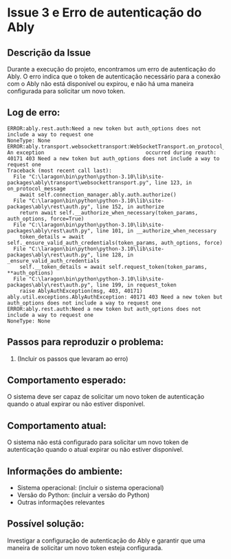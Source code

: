 # Issue 3 e Erro de autenticação do Ably

## Descrição da Issue

Durante a execução do projeto, encontramos um erro de autenticação do Ably. O erro indica que o token de autenticação necessário para a conexão com o Ably não está disponível ou expirou, e não há uma maneira configurada para solicitar um novo token.

## Log de erro:
```
ERROR:ably.rest.auth:Need a new token but auth_options does not include a way to request one
NoneType: None
ERROR:ably.transport.websockettransport:WebSocketTransport.on_protocol_message(): An exception                                 occurred during reauth: 40171 403 Need a new token but auth_options does not include a way to request one
Traceback (most recent call last):
  File "C:\laragon\bin\python\python-3.10\lib\site-packages\ably\transport\websockettransport.py", line 123, in on_protocol_message
    await self.connection_manager.ably.auth.authorize()
  File "C:\laragon\bin\python\python-3.10\lib\site-packages\ably\rest\auth.py", line 152, in authorize
    return await self.__authorize_when_necessary(token_params, auth_options, force=True)
  File "C:\laragon\bin\python\python-3.10\lib\site-packages\ably\rest\auth.py", line 101, in __authorize_when_necessary
    token_details = await self._ensure_valid_auth_credentials(token_params, auth_options, force)
  File "C:\laragon\bin\python\python-3.10\lib\site-packages\ably\rest\auth.py", line 128, in _ensure_valid_auth_credentials
    self.__token_details = await self.request_token(token_params, **auth_options)
  File "C:\laragon\bin\python\python-3.10\lib\site-packages\ably\rest\auth.py", line 199, in request_token
    raise AblyAuthException(msg, 403, 40171)
ably.util.exceptions.AblyAuthException: 40171 403 Need a new token but auth_options does not include a way to request one
ERROR:ably.rest.auth:Need a new token but auth_options does not include a way to request one
NoneType: None
```

## Passos para reproduzir o problema:
1. (Incluir os passos que levaram ao erro)

## Comportamento esperado:
O sistema deve ser capaz de solicitar um novo token de autenticação quando o atual expirar ou não estiver disponível.

## Comportamento atual:
O sistema não está configurado para solicitar um novo token de autenticação quando o atual expirar ou não estiver disponível.

## Informações do ambiente:
- Sistema operacional: (incluir o sistema operacional)
- Versão do Python: (incluir a versão do Python)
- Outras informações relevantes

## Possível solução:
Investigar a configuração de autenticação do Ably e garantir que uma maneira de solicitar um novo token esteja configurada.